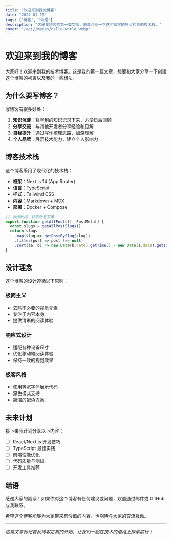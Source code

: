```yaml
---
title: "欢迎来到我的博客"
date: "2024-01-15"
tags: ["博客", "介绍"]
description: "这是我博客的第一篇文章，简单介绍一下这个博客的特点和我的技术栈。"
cover: "/api/images/hello-world.webp"
---
```


# 欢迎来到我的博客

大家好！欢迎来到我的技术博客。这是我的第一篇文章，想要和大家分享一下创建这个博客的初衷以及我的一些想法。

## 为什么要写博客？

写博客有很多好处：

1. **知识沉淀**：将学到的知识记录下来，方便日后回顾
2. **分享交流**：与其他开发者分享经验和见解
3. **自我提升**：通过写作梳理思路，加深理解
4. **个人品牌**：展示技术能力，建立个人影响力

## 博客技术栈

这个博客采用了现代化的技术栈：

- **框架**：Next.js 14 (App Router)
- **语言**：TypeScript
- **样式**：Tailwind CSS
- **内容**：Markdown + MDX
- **部署**：Docker + Compose

```typescript
// 示例代码：获取所有文章
export function getAllPosts(): PostMeta[] {
  const slugs = getAllPostSlugs();
  return slugs
    .map(slug => getPostBySlug(slug))
    .filter(post => post !== null)
    .sort((a, b) => new Date(b.date).getTime() - new Date(a.date).getTime());
}
```

## 设计理念

这个博客的设计遵循以下原则：

### 极简主义
- 去除不必要的视觉元素
- 专注于内容本身
- 提供清晰的阅读体验

### 响应式设计
- 适配各种设备尺寸
- 优化移动端阅读体验
- 保持一致的视觉效果

### 极客风格
- 使用等宽字体展示代码
- 深色模式支持
- 简洁的配色方案

## 未来计划

接下来我计划分享以下内容：

- [ ] React/Next.js 开发技巧
- [ ] TypeScript 最佳实践
- [ ] 前端性能优化
- [ ] 代码质量与测试
- [ ] 开发工具推荐

## 结语

感谢大家的阅读！如果你对这个博客有任何建议或问题，欢迎通过邮件或 GitHub 与我联系。

希望这个博客能够为大家带来有价值的内容，也期待与大家的交流互动。

---

*这篇文章标记着我博客之旅的开始，让我们一起在技术的道路上探索前行！*